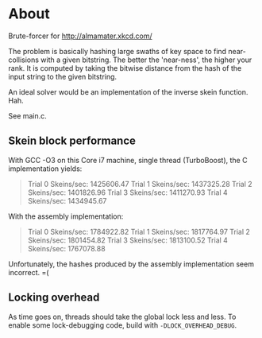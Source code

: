 About
=====

Brute-forcer for http://almamater.xkcd.com/

The problem is basically hashing large swaths of key space to find
near-collisions with a given bitstring. The better the 'near-ness', the higher
your rank. It is computed by taking the bitwise distance from the hash of the
input string to the given bitstring.

An ideal solver would be an implementation of the inverse skein function. Hah.

See main.c.

Skein block performance
-----------------------

With GCC -O3 on this Core i7 machine, single thread (TurboBoost), the C
implementation yields:
> Trial 0 Skeins/sec: 1425606.47
> Trial 1 Skeins/sec: 1437325.28
> Trial 2 Skeins/sec: 1401826.96
> Trial 3 Skeins/sec: 1411270.93
> Trial 4 Skeins/sec: 1434945.67

With the assembly implementation:
> Trial 0 Skeins/sec: 1784922.82
> Trial 1 Skeins/sec: 1817764.97
> Trial 2 Skeins/sec: 1801454.82
> Trial 3 Skeins/sec: 1813100.52
> Trial 4 Skeins/sec: 1767078.88

Unfortunately, the hashes produced by the assembly implementation seem
incorrect. =(

Locking overhead
----------------

As time goes on, threads should take the global lock less and less. To enable
some lock-debugging code, build with `-DLOCK_OVERHEAD_DEBUG`.

